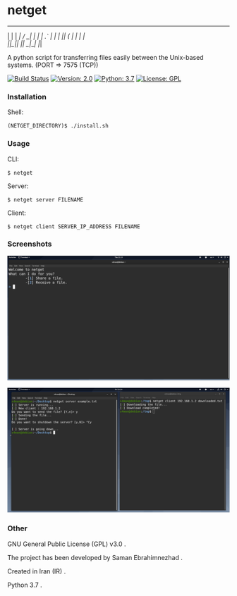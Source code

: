 # netget


 _  _ ___ _____ ___ ___ _____
| \| | __|_   _/ __| __|_   _|
| .` | _|  | || (_ | _|  | |  
|_|\_|___| |_| \___|___| |_|  


A python script for transferring files easily between the Unix-based systems. (PORT => 7575 (TCP))

[![Build Status](https://img.shields.io/badge/build-passing-success)](https://samebison.ir)
[![Version: 2.0](https://img.shields.io/badge/version-2.0-green)](https://samebison.ir)
[![Python: 3.7](https://img.shields.io/badge/python-3.7-blue)](https://www.python.org/)
[![License: GPL](https://img.shields.io/badge/license-GPL--3.0-informational)](https://www.gnu.org/licenses/gpl-3.0)

### Installation

Shell:

```shell
(NETGET_DIRECTORY)$ ./install.sh
```

### Usage

CLI:

```shell
$ netget
```

Server:

```shell
$ netget server FILENAME
```

Client:

```shell
$ netget client SERVER_IP_ADDRESS FILENAME
```

### Screenshots

![Menu](images/menu.png)

![Server-Client](images/server_client.png)

### Other

GNU General Public License (GPL) v3.0 .

The project has been developed by Saman Ebrahimnezhad .

Created in Iran (IR) .

Python 3.7 .
